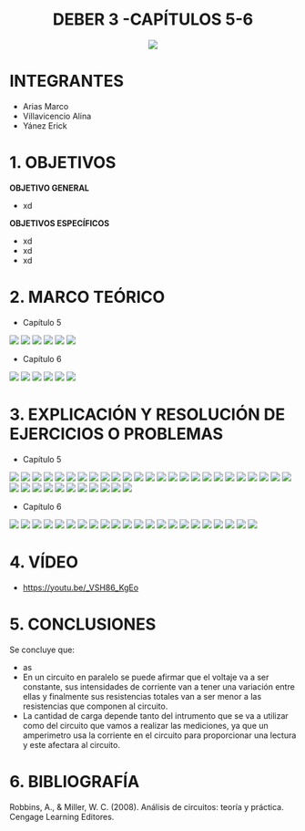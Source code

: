 <div align="center">

# DEBER 3 -CAPÍTULOS 5-6

![](https://github.com/erickyanez1/IMAGENES-DEBER-1/blob/main/espe.png) 

</div>

# **INTEGRANTES**

- Arias Marco
- Villavicencio Alina
- Yánez Erick


# **1. OBJETIVOS**

**OBJETIVO GENERAL**
  - xd
 
 **OBJETIVOS ESPECÍFICOS**
  - xd
  - xd
  - xd

# **2. MARCO TEÓRICO**
- Capítulo 5

![](https://github.com/erickyanez1/DEBER3/blob/main/IMG/map_1_cap5.png)
![](https://github.com/erickyanez1/DEBER3/blob/main/IMG/map_2_cap5.png)
![](https://github.com/erickyanez1/DEBER3/blob/main/IMG/map_3_cap5.png)
![](https://github.com/erickyanez1/DEBER3/blob/main/IMG/map_4_cap5.png)
![](https://github.com/erickyanez1/DEBER3/blob/main/IMG/map_5_cap5.png)
![](https://github.com/erickyanez1/DEBER3/blob/main/IMG/map_6_cap5.png)


- Capítulo 6

![](https://github.com/erickyanez1/DEBER3/blob/main/IMG/MapaCap6_P1.jpg)
![](https://github.com/erickyanez1/DEBER3/blob/main/IMG/MapaCap6_P2.jpg)
![](https://github.com/erickyanez1/DEBER3/blob/main/IMG/MapaCap6_P3.jpg)
![](https://github.com/erickyanez1/DEBER3/blob/main/IMG/MapaCap6_P4.jpg)
![](https://github.com/erickyanez1/DEBER3/blob/main/IMG/MapaCap6_P5.jpg)
![](https://github.com/erickyanez1/DEBER3/blob/main/IMG/MapaCap6_P6.jpg)

# **3. EXPLICACIÓN Y RESOLUCIÓN DE EJERCICIOS O PROBLEMAS**
- Capítulo 5

![](https://github.com/erickyanez1/DEBER3/blob/main/IMG/1.PNG)
![](https://github.com/erickyanez1/DEBER3/blob/main/IMG/3.PNG)
![](https://github.com/erickyanez1/DEBER3/blob/main/IMG/5.PNG)
![](https://github.com/erickyanez1/DEBER3/blob/main/IMG/7.PNG)
![](https://github.com/erickyanez1/DEBER3/blob/main/IMG/9.PNG)
![](https://github.com/erickyanez1/DEBER3/blob/main/IMG/11.PNG)
![](https://github.com/erickyanez1/DEBER3/blob/main/IMG/13-1.PNG)
![](https://github.com/erickyanez1/DEBER3/blob/main/IMG/13-2.PNG)
![](https://github.com/erickyanez1/DEBER3/blob/main/IMG/15-1.PNG)
![](https://github.com/erickyanez1/DEBER3/blob/main/IMG/15-2.PNG)
![](https://github.com/erickyanez1/DEBER3/blob/main/IMG/17.PNG)
![](https://github.com/erickyanez1/DEBER3/blob/main/IMG/17-2.PNG)
![](https://github.com/erickyanez1/DEBER3/blob/main/IMG/19.PNG)
![](https://github.com/erickyanez1/DEBER3/blob/main/IMG/19-2.PNG)
![](https://github.com/erickyanez1/DEBER3/blob/main/IMG/19-3.PNG)
![](https://github.com/erickyanez1/DEBER3/blob/main/IMG/19-4.PNG)
![](https://github.com/erickyanez1/DEBER3/blob/main/IMG/21.PNG)
![](https://github.com/erickyanez1/DEBER3/blob/main/IMG/21-2.PNG)
![](https://github.com/erickyanez1/DEBER3/blob/main/IMG/23.PNG)
![](https://github.com/erickyanez1/DEBER3/blob/main/IMG/23-2.PNG)
![](https://github.com/erickyanez1/DEBER3/blob/main/IMG/23-3.PNG)
![](https://github.com/erickyanez1/DEBER3/blob/main/IMG/25.PNG)
![](https://github.com/erickyanez1/DEBER3/blob/main/IMG/25-2.PNG)
![](https://github.com/erickyanez1/DEBER3/blob/main/IMG/25-3.PNG)
![](https://github.com/erickyanez1/DEBER3/blob/main/IMG/25-4.PNG)
![](https://github.com/erickyanez1/DEBER3/blob/main/IMG/25-5.PNG)
![](https://github.com/erickyanez1/DEBER3/blob/main/IMG/25-6.PNG)
![](https://github.com/erickyanez1/DEBER3/blob/main/IMG/27.PNG)
![](https://github.com/erickyanez1/DEBER3/blob/main/IMG/27-2.PNG)
![](https://github.com/erickyanez1/DEBER3/blob/main/IMG/27-3.PNG)
![](https://github.com/erickyanez1/DEBER3/blob/main/IMG/29.PNG)
![](https://github.com/erickyanez1/DEBER3/blob/main/IMG/31.PNG)
![](https://github.com/erickyanez1/DEBER3/blob/main/IMG/ejer_33_cap5.png)
![](https://github.com/erickyanez1/DEBER3/blob/main/IMG/ejer_35_cap5.png)
![](https://github.com/erickyanez1/DEBER3/blob/main/IMG/ejer_37_cap5.png)
![](https://github.com/erickyanez1/DEBER3/blob/main/IMG/ejer_39_cap5.png)


- Capítulo 6

![](https://github.com/erickyanez1/DEBER3/blob/main/IMG/ejer_1_cap6.png)
![](https://github.com/erickyanez1/DEBER3/blob/main/IMG/ejer_3_cap6.png)
![](https://github.com/erickyanez1/DEBER3/blob/main/IMG/ejer_5_cap6.png)
![](https://github.com/erickyanez1/DEBER3/blob/main/IMG/ejer_7_cap6.png)
![](https://github.com/erickyanez1/DEBER3/blob/main/IMG/ejer_9_cap6.png)
![](https://github.com/erickyanez1/DEBER3/blob/main/IMG/ejer_11_cap6.png)
![](https://github.com/erickyanez1/DEBER3/blob/main/IMG/ejer_13_cap6.png)
![](https://github.com/erickyanez1/DEBER3/blob/main/IMG/ejer_15_cap6.png)
![](https://github.com/erickyanez1/DEBER3/blob/main/IMG/ejer_17_cap6.png)
![](https://github.com/erickyanez1/DEBER3/blob/main/IMG/ejer_19_cap6.png)
![](https://github.com/erickyanez1/DEBER3/blob/main/IMG/ejer_21_cap6.png)
![](https://github.com/erickyanez1/DEBER3/blob/main/IMG/EjerciciosCap6_P1.jpg)
![](https://github.com/erickyanez1/DEBER3/blob/main/IMG/EjerciciosCap6_P2.jpg)
![](https://github.com/erickyanez1/DEBER3/blob/main/IMG/EjerciciosCap6_P3.jpg)
![](https://github.com/erickyanez1/DEBER3/blob/main/IMG/EjerciciosCap6_P4.jpg)
![](https://github.com/erickyanez1/DEBER3/blob/main/IMG/EjerciciosCap6_P5.jpg)
![](https://github.com/erickyanez1/DEBER3/blob/main/IMG/EjerciciosCap6_P6.jpg)
![](https://github.com/erickyanez1/DEBER3/blob/main/IMG/EjerciciosCap6_P7.jpg)
![](https://github.com/erickyanez1/DEBER3/blob/main/IMG/EjerciciosCap6_P8.jpg)
![](https://github.com/erickyanez1/DEBER3/blob/main/IMG/EjerciciosCap6_P9.jpg)
![](https://github.com/erickyanez1/DEBER3/blob/main/IMG/EjerciciosCap6_P10.jpg)
![](https://github.com/erickyanez1/DEBER3/blob/main/IMG/EjerciciosCap6_P11.jpg)


# **4. VÍDEO**

- https://youtu.be/_VSH86_KgEo

# **5. CONCLUSIONES**

Se concluye que:

- as
- En un circuito en paralelo se puede afirmar que el voltaje va a ser constante, sus intensidades de corriente van a tener una variación entre ellas y finalmente sus resistencias totales van a ser menor a las resistencias que componen al circuito.  
-  La cantidad de carga depende tanto del intrumento que se va a utilizar como del circuito que vamos a realizar las mediciones, ya que un amperimetro usa la corriente en el circuito para proporcionar una lectura y este afectara al circuito.


# **6. BIBLIOGRAFÍA**

Robbins, A., & Miller, W. C. (2008). Análisis de circuitos: teoría y práctica. Cengage Learning Editores.
